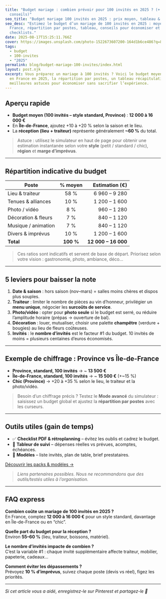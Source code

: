 ```yaml
---
title: "Budget mariage : combien prévoir pour 100 invités en 2025 ? (+ tableau &
  conseils)"
seo_title: "Budget mariage 100 invités en 2025 : prix moyen, tableau & astuces"
seo_desc: "Estimez le budget d’un mariage de 100 invités en 2025 : moyenne en
  France, répartition par postes, tableau, conseils pour économiser et
  checklists."
date: 2025-08-17T15:25:11.766Z
cover: https://images.unsplash.com/photo-1522673607200-164d1b6ce486?q=80&w=1600&auto=format&fit=crop
tags:
  - budget
  - 100-invites
  - "2025"
permalink: blog/budget-mariage-100-invites/index.html
layout: post.njk
excerpt: Vous préparez un mariage à 100 invités ? Voici le budget moyen observé
  en France en 2025, la répartition par postes, un tableau récapitulatif et nos
  meilleures astuces pour économiser sans sacrifier l’expérience.
---
```

## Aperçu rapide

- **Budget moyen (100 invités – style standard, Province)** : **12 000 à 16 000 €**
- En **Île-de-France**, ajoutez +10 à +20 % selon la saison et le lieu.
- La **réception (lieu + traiteur)** représente généralement **~60 %** du total.

> Astuce : utilisez le simulateur en haut de page pour obtenir une estimation instantanée selon votre **style** (petit / standard / chic), **région** et **marge d’imprévus**.

---

## Répartition indicative du budget

| Poste                         | % moyen | Estimation (€) |
|------------------------------|:------:|---------------:|
| Lieu & traiteur              | 58 %   | 6 960 – 9 280  |
| Tenues & alliances           | 10 %   | 1 200 – 1 600  |
| Photo / vidéo                | 8 %    | 960 – 1 280    |
| Décoration & fleurs          | 7 %    | 840 – 1 120    |
| Musique / animation          | 7 %    | 840 – 1 120    |
| Divers & imprévus            | 10 %   | 1 200 – 1 600  |
| **Total**                    | **100 %** | **12 000 – 16 000** |

> Ces ratios sont indicatifs et servent de base de départ. Priorisez selon votre vision : gastronomie, photo, ambiance, déco…

---

## 5 leviers pour baisser la note

1. **Date & saison** : hors saison (nov–mars) = salles moins chères et dispos plus souples.  
2. **Traiteur** : limiter le nombre de pièces au vin d’honneur, privilégier un **menu unique**, négocier les **surcoûts de service**.  
3. **Photo/vidéo** : opter pour **photo seule** si le budget est serré, ou réduire l’amplitude horaire (prépas → ouverture de bal).  
4. **Décoration** : louer, mutualiser, choisir une palette **champêtre** (verdure + bougies) au lieu de fleurs coûteuses.  
5. **Invités** : le **nombre d’invités** est le facteur #1 du budget. 10 invités de moins = plusieurs centaines d’euros économisés.

---

## Exemple de chiffrage : Province vs Île-de-France

- **Province, standard, 100 invités** → ~ **13 500 €**  
- **Île-de-France, standard, 100 invités** → ~ **15 500 €** (+~15 %)  
- **Chic (Province)** → +20 à +35 % selon le lieu, le traiteur et la photo/vidéo.

> Besoin d’un chiffrage précis ? Testez le **Mode avancé** du simulateur : saisissez un budget global et ajustez la **répartition par postes** avec les curseurs.

---

## Outils utiles (gain de temps)

- ✅ **Checklist PDF & rétroplanning** – évitez les oublis et cadrez le budget.  
- 🎯 **Tableur de suivi** – dépenses réelles vs prévues, acomptes, échéances.  
- 💌 **Modèles** – liste invités, plan de table, brief prestataires.

[Découvrir les packs & modèles →](/packs.html)

> *Liens partenaires possibles. Nous ne recommandons que des outils/testés utiles à l’organisation.*

---

## FAQ express

**Combien coûte un mariage de 100 invités en 2025 ?**  
En France, comptez **12 000 à 16 000 €** pour un style standard, davantage en Île-de-France ou en “chic”.

**Quelle part du budget pour la réception ?**  
Environ **55–60 %** (lieu, traiteur, boissons, matériel).

**Le nombre d’invités impacte de combien ?**  
C’est la variable #1 : chaque invité supplémentaire affecte traiteur, mobilier, papeterie, cadeaux…

**Comment éviter les dépassements ?**  
Prévoyez **10 % d’imprévus**, suivez chaque poste (devis vs réel), figez les priorités.

---

_Si cet article vous a aidé, enregistrez-le sur Pinterest et partagez-le 🙂_